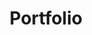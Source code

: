 ---
title: Portfolio
layout: archive
permalink: /portfolio/
collection: portfolio
entries_layout: grid
author_profile: true
---